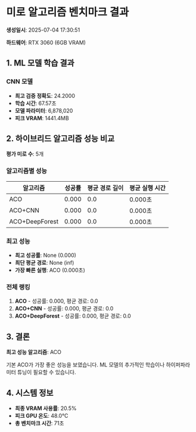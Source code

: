 # 미로 알고리즘 벤치마크 결과

**생성일시**: 2025-07-04 17:30:51

**하드웨어**: RTX 3060 (6GB VRAM)

## 1. ML 모델 학습 결과

### CNN 모델
- **최고 검증 정확도**: 24.2000
- **학습 시간**: 67.57초
- **모델 파라미터**: 6,878,020
- **피크 VRAM**: 1441.4MB

## 2. 하이브리드 알고리즘 성능 비교

**평가 미로 수**: 5개

### 알고리즘별 성능

| 알고리즘 | 성공률 | 평균 경로 길이 | 평균 실행 시간 |
|----------|--------|--------------|---------------|
| ACO | 0.000 | 0.0 | 0.000초 |
| ACO+CNN | 0.000 | 0.0 | 0.000초 |
| ACO+DeepForest | 0.000 | 0.0 | 0.000초 |

### 최고 성능

- **최고 성공률**: None (0.000)
- **최단 평균 경로**: None (inf)
- **가장 빠른 실행**: ACO (0.000초)

### 전체 랭킹

1. **ACO** - 성공률: 0.000, 평균 경로: 0.0
2. **ACO+CNN** - 성공률: 0.000, 평균 경로: 0.0
3. **ACO+DeepForest** - 성공률: 0.000, 평균 경로: 0.0

## 3. 결론

**최고 성능 알고리즘**: ACO

기본 ACO가 가장 좋은 성능을 보였습니다. ML 모델의 추가적인 학습이나 하이퍼파라미터 튜닝이 필요할 수 있습니다.

## 4. 시스템 정보

- **최종 VRAM 사용률**: 20.5%
- **피크 GPU 온도**: 48.0°C
- **총 벤치마크 시간**: 71초
